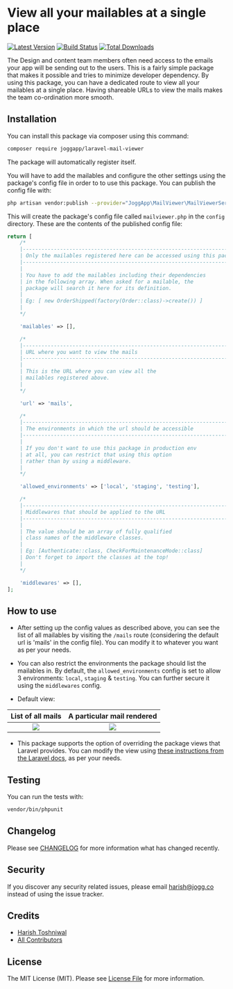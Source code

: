 # View all your mailables at a single place

[![Latest Version](https://img.shields.io/github/release/JoggApp/laravel-mail-viewer.svg?style=flat-rounded)](https://github.com/JoggApp/laravel-mail-viewer/releases)
[![Build Status](https://travis-ci.org/JoggApp/laravel-mail-viewer.svg?branch=master)](https://travis-ci.org/JoggApp/laravel-mail-viewer)
[![Total Downloads](https://img.shields.io/packagist/dt/JoggApp/laravel-mail-viewer.svg?style=flat-rounded&colorB=brightgreen)](https://packagist.org/packages/JoggApp/laravel-mail-viewer)

The Design and content team members often need access to the emails your app will be sending out to the users. This is a fairly simple package that makes it possible and tries to minimize developer dependency. By using this package, you can have a dedicated route to view all your mailables at a single place. Having shareable URLs to view the mails makes the team co-ordination more smooth.

## Installation

You can install this package via composer using this command:

```bash
composer require joggapp/laravel-mail-viewer
```

The package will automatically register itself.

You will have to add the mailables and configure the other settings using the package's config file in order to to use this package. You can publish the config file with:

```bash
php artisan vendor:publish --provider="JoggApp\MailViewer\MailViewerServiceProvider"
```

This will create the package's config file called `mailviewer.php` in the `config` directory. These are the contents of the published config file:

```php
return [
    /*
    |--------------------------------------------------------------------------
    | Only the mailables registered here can be accessed using this package
    |--------------------------------------------------------------------------
    |
    | You have to add the mailables including their dependencies
    | in the following array. When asked for a mailable, the
    | package will search it here for its definition.
    |
    | Eg: [ new OrderShipped(factory(Order::class)->create()) ]
    |
    */

    'mailables' => [],

    /*
    |--------------------------------------------------------------------------
    | URL where you want to view the mails
    |--------------------------------------------------------------------------
    |
    | This is the URL where you can view all the
    | mailables registered above.
    |
    */

    'url' => 'mails',

    /*
    |--------------------------------------------------------------------------
    | The environments in which the url should be accessible
    |--------------------------------------------------------------------------
    |
    | If you don't want to use this package in production env
    | at all, you can restrict that using this option
    | rather than by using a middleware.
    |
    */

    'allowed_environments' => ['local', 'staging', 'testing'],

    /*
    |--------------------------------------------------------------------------
    | Middlewares that should be applied to the URL
    |--------------------------------------------------------------------------
    |
    | The value should be an array of fully qualified
    | class names of the middleware classes.
    |
    | Eg: [Authenticate::class, CheckForMaintenanceMode::class]
    | Don't forget to import the classes at the top!
    |
    */

    'middlewares' => [],
];
```

## How to use

- After setting up the config values as described above, you can see the list of all mailables by visiting the `/mails` route (considering the default url is 'mails' in the config file). You can modify it to whatever you want as per your needs.

- You can also restrict the environments the package should list the mailables in. By default, the `allowed_environments` config is set to allow 3 environments: `local`, `staging` & `testing`. You can further secure it using the `middlewares` config.

- Default view:

List of all mails             |  A particular mail rendered
:-------------------------:|:-------------------------:
![](https://user-images.githubusercontent.com/11228182/45781093-bb59ef00-bc7c-11e8-9d03-64cf245fd82c.png)  |  ![](https://user-images.githubusercontent.com/11228182/45780701-c3fdf580-bc7b-11e8-9f48-0d883a640010.png)

- This package supports the option of overriding the package views that Laravel provides. You can modify the view using [these instructions from the Laravel docs](https://laravel.com/docs/packages#views), as per your needs.

## Testing

You can run the tests with:

```bash
vendor/bin/phpunit
```

## Changelog

Please see [CHANGELOG](CHANGELOG.md) for more information what has changed recently.

## Security

If you discover any security related issues, please email [harish@jogg.co](mailto:harish@jogg.co) instead of using the issue tracker.

## Credits

- [Harish Toshniwal](https://github.com/introwit)
- [All Contributors](../../contributors)

## License

The MIT License (MIT). Please see [License File](LICENSE.txt) for more information.

